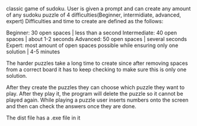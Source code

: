classic game of sudoku.
User is given a prompt and can create any amount of any sudoku puzzle of 4 difficulties(Beginner, intermidiate, advanced, expert)
Difficulties and time to create are defined as the follows:

Beginner: 30 open spaces | less than a second
Intermediate: 40 open spaces | about 1-2 seconds
Advanced: 50 open spaces | several seconds
Expert: most amount of open spaces possible while ensuring only one solution | 4-5 minutes

The harder puzzles take a long time to create since after removing spaces from a correct board it has to keep checking to make sure this is only one solution. 

After they create the puzzles they can choose which puzzle they want to play.
After they play it, the program will delete the puzzle so it cannot be played again.
While playing a puzzle user inserts numbers onto the screen and then can check the answers once they are done.

The dist file has a .exe file in it 
